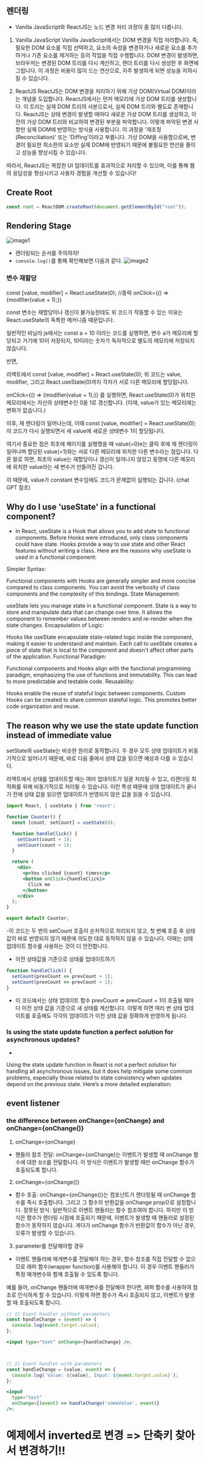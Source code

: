 ## 렌더링
- Vanilla JavaScript와 ReactJS는 노드 변경 처리 과정이 좀 많이 다릅니다.

1. Vanilla JavaScript
Vanilla JavaScript에서는 DOM 변경을 직접 처리합니다. 즉, 필요한 DOM 요소를 직접 선택하고, 요소의 속성을 변경하거나 새로운 요소를 추가하거나 기존 요소를 제거하는 등의 작업을 직접 수행합니다.
DOM 변경이 발생하면, 브라우저는 변경된 DOM 트리를 다시 계산하고, 렌더 트리를 다시 생성한 후 화면에 그립니다. 이 과정은 비용이 많이 드는 연산으로, 자주 발생하게 되면 성능을 저하시킬 수 있습니다.

2. ReactJS
ReactJS는 DOM 변경을 처리하기 위해 가상 DOM(Virtual DOM)이라는 개념을 도입합니다. ReactJS에서는 먼저 메모리에 가상 DOM 트리를 생성합니다. 이 트리는 실제 DOM 트리의 사본으로서, 실제 DOM 트리와 별도로 존재합니다.
ReactJS는 상태 변경이 발생할 때마다 새로운 가상 DOM 트리를 생성하고, 이전의 가상 DOM 트리와 비교하여 변경된 부분을 파악합니다. 이렇게 파악된 변경 사항만 실제 DOM에 반영하는 방식을 사용합니다. 이 과정을 '재조정(Reconciliation)' 또는 'Diffing'이라고 부릅니다.
가상 DOM을 사용함으로써, 변경이 필요한 최소한의 요소만 실제 DOM에 반영되기 때문에 불필요한 연산을 줄이고 성능을 향상시킬 수 있습니다.

따라서, ReactJS는 복잡한 UI 업데이트를 효과적으로 처리할 수 있으며, 이를 통해 웹의 응답성을 향상시키고 사용자 경험을 개선할 수 있습니다!

## Create Root
```jsx
const root = ReactDOM.createRoot(document.getElementById("root"));
```
## Rendering Stage
![image1](./img/image1.png)
- 렌더링되는 순서를 주의하자!
- ```console.log()```를 통해 확인해보면 다음과 같다.
![image2](./img/image2.png)

### 변수 재할당
const [value, modifier] = React.useState(0);
//중략
onClick={() => {modifier(value + 1);}}

const 변수는 재할당이나 갱신이 불가능한데도
위 코드가 작동할 수 있는 이유는 React.useState의 독특한 메커니즘 때문입니다.

일반적인 바닐라 js에서는
const a = 10
이라는 코드를 실행하면, 변수 a가 메모리에 할당되고 거기에 10이 저장되지, 10이라는 숫자가 독자적으로 별도의 메모리에 저장되지 않습니다.

반면,

리엑트에서
const [value, modifier] = React.useState(0);
위 코드는 value, modifier, 그리고 React.useState(0)까지
각자가 서로 다른 메모리에 할당됩니다.


onClick={() => {modifier(value + 1);}}
를 실행하면,
React.useState(0)가 위치한 메모리에서는 자신의 상태변수인 0을 1로 갱신합니다.
(이때, value가 있는 메모리에는 변화가 없습니다.)

이후, 재 렌더링이 일어나는데,
이때
const [value, modifier] = React.useState(0);
이 코드가 다시 실행되면서
새 value에 새로운 상태변수 1이 할당됩니다.

여기서 중요한 점은
최초에 페이지를 실행했을 때
value(=0)e는
클릭 후에 재 렌더링이 일어나며 할당된 value(=1)와는
서로 다른 메모리에 위치한 다른 변수라는 점입니다.
다른 말로 하면, 최초의 value는 재할당이나 갱신이
일어나지 않았고
동명에 다른 메모리에 위치한 value라는 새 변수가
만들어진 겁니다.

이 때문에, value가 constant 변수임에도
코드가 문제없이 실행되는 겁니다.
(chat GPT 참조)

## Why do I use 'useState' in a functional component?
- In React, useState is a Hook that allows you to add state to functional components. Before Hooks were introduced, only class components could have state. Hooks provide a way to use state and other React features without writing a class. Here are the reasons why useState is used in a functional component:

Simpler Syntax:

Functional components with Hooks are generally simpler and more concise compared to class components.
You can avoid the verbosity of class components and the complexity of this bindings.
State Management:

useState lets you manage state in a functional component. State is a way to store and manipulate data that can change over time.
It allows the component to remember values between renders and re-render when the state changes.
Encapsulation of Logic:

Hooks like useState encapsulate state-related logic inside the component, making it easier to understand and maintain.
Each call to useState creates a piece of state that is local to the component and doesn't affect other parts of the application.
Functional Paradigm:

Functional components and Hooks align with the functional programming paradigm, emphasizing the use of functions and immutability.
This can lead to more predictable and testable code.
Reusability:

Hooks enable the reuse of stateful logic between components. Custom Hooks can be created to share common stateful logic.
This promotes better code organization and reuse.

## The reason why we use the state update function instead of immediate value

setState와 useState는 비슷한 원리로 동작합니다. 두 경우 모두 상태 업데이트가 비동기적으로 일어나기 때문에, 바로 다음 줄에서 상태 값을 읽으면 예상과 다를 수 있습니다.

리액트에서 상태를 업데이트할 때는 여러 업데이트가 일괄 처리될 수 있고, 리렌더링 최적화를 위해 비동기적으로 처리될 수 있습니다. 이런 특성 때문에 상태 업데이트가 끝나기 전에 상태 값을 읽으면 업데이트가 반영되지 않은 값을 읽을 수 있습니다.

```jsx
import React, { useState } from 'react';

function Counter() {
  const [count, setCount] = useState(0);

  function handleClick() {
    setCount(count + 1);
    setCount(count + 1);
  }

  return (
    <div>
      <p>You clicked {count} times</p>
      <button onClick={handleClick}>
        Click me
      </button>
    </div>
  );
}

export default Counter;
```
-이 코드는 두 번의 setCount 호출이 순차적으로 처리되지 않고, 첫 번째 호출 후 상태 값이 바로 반영되지 않기 때문에 의도한 대로 동작하지 않을 수 있습니다. 이때는 상태 업데이트 함수를 사용하는 것이 더 안전합니다.
- 이전 상태값을 기준으로 상태를 업데이트하기
```jsx
function handleClick() {
  setCount(prevCount => prevCount + 1);
  setCount(prevCount => prevCount + 1);
}
```
- 이 코드에서는 상태 업데이트 함수 prevCount => prevCount + 1이 호출될 때마다 이전 상태 값을 기준으로 새 상태를 계산합니다. 이렇게 하면 여러 번 상태 업데이트를 호출해도 각각의 업데이트가 이전 상태 값을 정확하게 반영하게 됩니다.


### Is using the state update function a perfect solution for asynchronous updates?
- 
Using the state update function in React is not a perfect solution for handling all asynchronous issues, but it does help mitigate some common problems, especially those related to state consistency when updates depend on the previous state. Here’s a more detailed explanation:

## event listener
### the difference between onChange={onChange} and onChange={onChange()}
1. onChange={onChange}
- 핸들러 참조 전달: onChange={onChange}는 이벤트가 발생할 때 onChange 함수에 대한 ```참조```를 전달합니다. 이 방식은 이벤트가 발생할 때만 onChange 함수가 호출되도록 합니다.
2. onChange={onChange()}
- 함수 호출: onChange={onChange()}는 컴포넌트가 렌더링될 때 onChange 함수를 즉시 호출합니다. 그리고 그 함수의 반환값을 onChange prop으로 설정합니다.
잘못된 방식: 일반적으로 이벤트 핸들러는 함수 참조여야 합니다. 하지만 이 방식은 함수가 렌더링 시점에 호출되기 때문에, 이벤트가 발생할 때 핸들러로 설정된 함수가 동작하지 않습니다. 게다가 onChange 함수가 반환값이 함수가 아닌 경우, 오류가 발생할 수 있습니다.

3. parameter를 전달해야할 경우
- 이벤트 핸들러에 매개변수를 전달해야 하는 경우, 함수 참조를 직접 전달할 수 없으므로 래퍼 함수(wrapper function)를 사용해야 합니다. 이 경우 이벤트 핸들러가 특정 매개변수와 함께 호출될 수 있도록 합니다.

예를 들어, onChange 핸들러에 매개변수를 전달해야 한다면, 래퍼 함수를 사용하여 참조로 인식하게 할 수 있습니다. 이렇게 하면 함수가 즉시 호출되지 않고, 이벤트가 발생할 때 호출되도록 합니다.
```jsx
// 1) Event handler without parameters
const handleChange = (event) => {
  console.log(event.target.value);
};

<input type="text" onChange={handleChange} />;



// 2) Event handler with parameters 
const handleChange = (value, event) => {
  console.log(`Value: ${value}, Input: ${event.target.value}`);
};

<input
  type="text"
  onChange={(event) => handleChange('someValue', event)}
/>;

```

# 예제에서 inverted로 변경 => 단축키 찾아서 변경하기!!